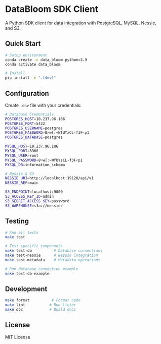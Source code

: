 # DataBloom SDK Client

A Python SDK client for data integration with PostgreSQL, MySQL, Nessie, and S3.

## Quick Start

```bash
# Setup environment
conda create -n data_bloom python=3.9
conda activate data_bloom

# Install
pip install -e ".[dev]"
```

## Configuration

Create `.env` file with your credentials:

```bash
# Database Credentials
POSTGRES_HOST=10.237.96.186
POSTGRES_PORT=5432
POSTGRES_USERNAME=postgres
POSTGRES_PASSWORD=8>w[:~WfUYzCL-f3F<p1
POSTGRES_DATABASE=postgres

MYSQL_HOST=10.237.96.186
MYSQL_PORT=3306
MYSQL_USER=root
MYSQL_PASSWORD=8>w[:~WfUYzCL-f3F<p1
MYSQL_DB=information_schema

# Nessie & S3
NESSIE_URI=http://localhost:19120/api/v1
NESSIE_REF=main

S3_ENDPOINT=localhost:9000
S3_ACCESS_KEY_ID=admin
S3_SECRET_ACCESS_KEY=password
S3_WAREHOUSE=s3a://nessie/
```

## Testing

```bash
# Run all tests
make test

# Test specific components
make test-db          # Database connections
make test-nessie      # Nessie integration
make test-metadata    # Metadata operations

# Run database connection example
make test-db-example
```

## Development

```bash
make format          # Format code
make lint           # Run linter
make doc            # Build docs
```

## License

MIT License
